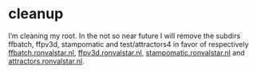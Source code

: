 <!--
  id: 411
  date: 2010-01-27T12:03:11
  modified: 2010-01-27T12:03:11
  slug: cleanup
  type: post
  excerpt: <p>I&#8217;m cleaning my root. In the not so near future I will remove the subdirs ffbatch, ffpv3d, stampomatic and test/attractors4 in favor of respectively ffbatch.ronvalstar.nl, ffpv3d.ronvalstar.nl, stampomatic.ronvalstar.nl and attractors.ronvalstar.nl.</p> 
  content: <p>I&#8217;m cleaning my root. In the not so near future I will remove the subdirs ffbatch, ffpv3d, stampomatic and test/attractors4 in favor of respectively <a href="http://ffbatch.ronvalstar.nl">ffbatch.ronvalstar.nl</a>, <a href="http://ffpv3d.ronvalstar.nl">ffpv3d.ronvalstar.nl</a>, <a href="http://stampomatic.ronvalstar.nl">stampomatic.ronvalstar.nl</a> and <a href="http://attractors.ronvalstar.nl">attractors.ronvalstar.nl</a>.</p> 
  categories: admin,code,work
  tags: test
-->

# cleanup

<p>I&#8217;m cleaning my root. In the not so near future I will remove the subdirs ffbatch, ffpv3d, stampomatic and test/attractors4 in favor of respectively <a href="http://ffbatch.ronvalstar.nl">ffbatch.ronvalstar.nl</a>, <a href="http://ffpv3d.ronvalstar.nl">ffpv3d.ronvalstar.nl</a>, <a href="http://stampomatic.ronvalstar.nl">stampomatic.ronvalstar.nl</a> and <a href="http://attractors.ronvalstar.nl">attractors.ronvalstar.nl</a>.</p>

